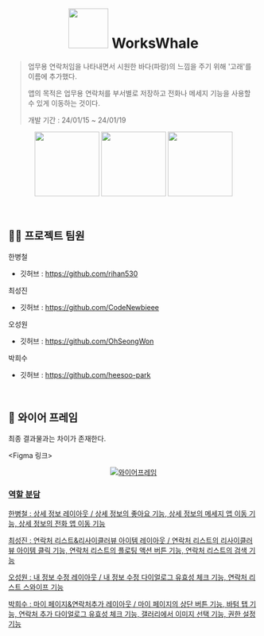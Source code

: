 <h1 align="center">
<img width="80px" src="https://github.com/WorksWhale/WorksWhale/assets/80674868/00fcc37c-0846-4b55-8b45-9c6d75f2f1eb" alt="" />
 WorksWhale
</h1>

> 업무용 연락처임을 나타내면서 시원한 바다(파랑)의 느낌을 주기 위해 '고래'를 이름에 추가했다.
> 
> 앱의 목적은 업무용 연락처를 부서별로 저장하고 전화나 메세지 기능을 사용할 수 있게 이동하는 것이다.
>
> 개발 기간 : 24/01/15 ~ 24/01/19
>

 <p align ="center">
 <img alt="" src ="https://github.com/WorksWhale/WorksWhale/assets/80674868/f84d930c-a113-4dec-b2eb-31f3d42f9423" width="130" heigth="60" />
 <img alt="" src ="https://github.com/WorksWhale/WorksWhale/assets/80674868/d122fec5-a8e1-48b6-8acd-bf69241f0d57" width="130" heigth="60" />
 <img alt="" src ="https://github.com/WorksWhale/WorksWhale/assets/80674868/c4515c1d-72df-4ce8-9751-39494b95b087" width="130" heigth="60" />
</p>

<br/>

## 👨‍💻 프로젝트 팀원
한병철

- 깃허브 : <https://github.com/rihan530>

최성진

- 깃허브 : <https://github.com/CodeNewbieee>

오성원

- 깃허브 : <https://github.com/OhSeongWon>

박희수

- 깃허브 : <https://github.com/heesoo-park>

<br/>

## 🧭 와이어 프레임
최종 결과물과는 차이가 존재한다.

<Figma 링크>

<p align="center">
  <a href="https://www.figma.com/file/O4cof7WVCxbgDMRaralSyk/%EC%88%99%EB%A0%A8-%ED%8C%80%EA%B3%BC%EC%A0%9C-7%EC%A1%B0?type=design&node-id=0-1&mode=design&t=mckZYNV20nst6dpF-0">
    <img alt="와이어프레임" src="https://github.com/WorksWhale/WorksWhale/assets/80674868/411f98e5-73ac-4171-ae95-8a3386dbd758">
</p>

### 역할 분담
한병철 : 상세 정보 레이아웃 / 상세 정보의 좋아요 기능, 상세 정보의 메세지 앱 이동 기능, 상세 정보의 전화 앱 이동 기능

최성진 : 연락처 리스트&리사이클러뷰 아이템 레이아웃 / 연락처 리스트의 리사이클러뷰 아이템 클릭 기능, 연락처 리스트의 플로팅 액션 버튼 기능, 연락처 리스트의 검색 기능

오성원 : 내 정보 수정 레이아웃 / 내 정보 수정 다이얼로그 유효성 체크 기능, 연락처 리스트 스와이프 기능

박희수 : 마이 페이지&연락처추가 레이아웃 / 마이 페이지의 상단 버튼 기능, 바텀 탭 기능, 연락처 추가 다이얼로그 유효성 체크 기능, 갤러리에서 이미지 선택 기능, 권한 설정 기능
